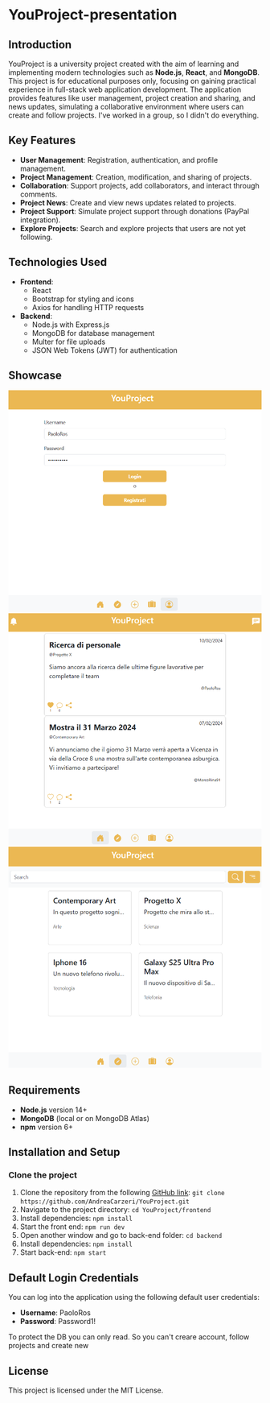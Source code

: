 # YouProject-presentation

## Introduction

YouProject is a university project created with the aim of learning and implementing modern technologies such as **Node.js**, **React**, and **MongoDB**. This project is for educational purposes only, focusing on gaining practical experience in full-stack web application development. The application provides features like user management, project creation and sharing, and news updates, simulating a collaborative environment where users can create and follow projects. I've worked in a group, so I didn't do everything.

## Key Features

- **User Management**: Registration, authentication, and profile management.
- **Project Management**: Creation, modification, and sharing of projects.
- **Collaboration**: Support projects, add collaborators, and interact through comments.
- **Project News**: Create and view news updates related to projects.
- **Project Support**: Simulate project support through donations (PayPal integration).
- **Explore Projects**: Search and explore projects that users are not yet following.

## Technologies Used

- **Frontend**:
  - React
  - Bootstrap for styling and icons
  - Axios for handling HTTP requests
- **Backend**:
  - Node.js with Express.js
  - MongoDB for database management
  - Multer for file uploads
  - JSON Web Tokens (JWT) for authentication

## Showcase

![Profile](images/profile.png)
![Home](images/home.png)
![Explore](images/explore.png)

## Requirements

- **Node.js** version 14+
- **MongoDB** (local or on MongoDB Atlas)
- **npm** version 6+

## Installation and Setup

### Clone the project

1. Clone the repository from the following [GitHub link](https://github.com/AndreaCarzeri/YouProject):
   `git clone https://github.com/AndreaCarzeri/YouProject.git`
2. Navigate to the project directory: `cd YouProject/frontend`
3. Install dependencies: `npm install`
4. Start the front end: `npm run dev`
5. Open another window and go to back-end folder: `cd backend`
6. Install dependencies: `npm install`
7. Start back-end: `npm start`

## Default Login Credentials

You can log into the application using the following default user credentials:

- **Username**: PaoloRos
- **Password**: Password1!

To protect the DB you can only read. So you can't creare account, follow projects and create new

## License

This project is licensed under the MIT License.
